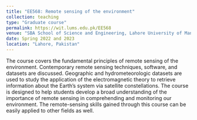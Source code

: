 ```yaml
---
title: "EE568: Remote sensing of the environment"
collection: teaching
type: "Graduate course"
permalink: https://wit.lums.edu.pk/EE568
venue: "SBA School of Science and Engineering, Lahore University of Management Sciences (LUMS)"
date: Spring 2022 and 2023
location: "Lahore, Pakistan"
---
```


The course covers the fundamental principles of remote sensing of the environment. Contemporary remote sensing techniques, software, and datasets are discussed. Geographic and hydrometeorologic datasets are used to study the application of the electromagnetic theory to retrieve information about the Earth’s system via satellite constellations. The course is designed to help students develop a broad understanding of the importance of remote sensing in comprehending and monitoring our environment. The remote-sensing skills gained through this course can be easily applied to other fields as well. 